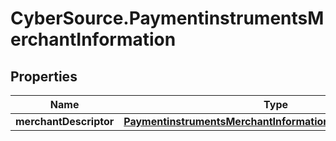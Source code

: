 # CyberSource.PaymentinstrumentsMerchantInformation

## Properties
Name | Type | Description | Notes
------------ | ------------- | ------------- | -------------
**merchantDescriptor** | [**PaymentinstrumentsMerchantInformationMerchantDescriptor**](PaymentinstrumentsMerchantInformationMerchantDescriptor.md) |  | [optional] 


